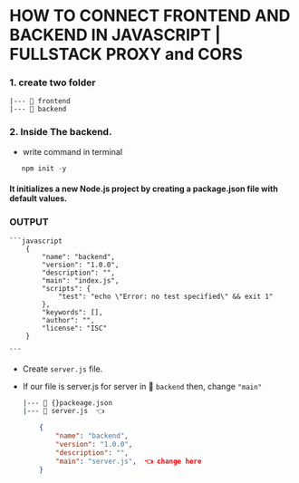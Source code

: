 # HOW TO CONNECT FRONTEND AND BACKEND IN JAVASCRIPT | FULLSTACK PROXY and CORS

### 1. create two folder 

    |--- 📂 frontend
    |--- 📂 backend

### 2. Inside The backend.
 - write command in terminal
 ```javascript
    npm init -y
 ```
 #### It initializes a new Node.js project by creating a package.json file with default values.

 ### OUTPUT

    ```javascript
        {
            "name": "backend",
            "version": "1.0.0",
            "description": "",
            "main": "index.js",
            "scripts": {
                "test": "echo \"Error: no test specified\" && exit 1"
            },
            "keywords": [],
            "author": "",
            "license": "ISC"
        }

    ```
 - Create `server.js` file. 
 - If our file is server.js for server in 📂 `backend` then, change `"main"`
    ```bash
    |--- 📄 {}packeage.json
    |--- 📄 server.js  👈 
    ```

    ```json
        {
            "name": "backend",
            "version": "1.0.0",
            "description": "",
            "main": "server.js",  👈 change here
        }    
    ```

   